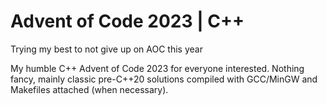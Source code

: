 # Advent of Code 2023 | C++
Trying my best to not give up on AOC this year

My humble C++ Advent of Code 2023 for everyone interested. Nothing fancy, mainly classic pre-C++20 solutions compiled with GCC/MinGW and Makefiles attached (when necessary).
